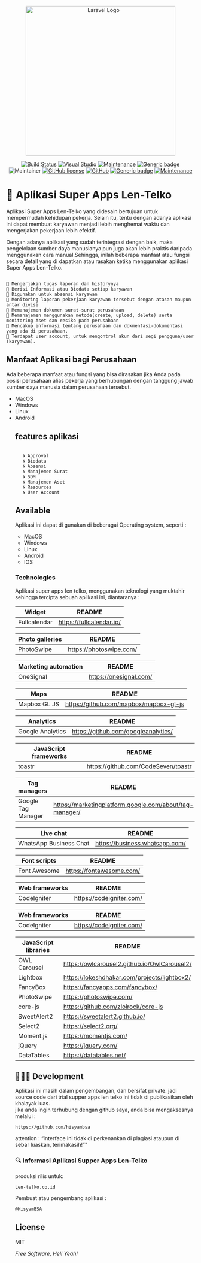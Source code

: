 <p align="center"><a href="https://www.len-telko.co.id" target="_blank"><img src="https://user-images.githubusercontent.com/102310573/245364164-648a6c82-4be7-436a-b31c-03082f1d568b.png" width="400" alt="Laravel Logo"></a></p>

<p align="center">
<a href="https://trial.len-telko.co.id/"><img src="https://img.shields.io/badge/status-up-brightgreen" alt="Build Status"></a>
<a href="https://visualstudio.microsoft.com"><img src="https://badgen.net/badge/icon/visualstudio?icon=visualstudio&amp;label" alt="Visual Studio"></a>
<a href="https://GitHub.com/Naereen/StrapDown.js/graphs/commit-activity"><img src="https://img.shields.io/badge/contributors-2-green.svg" alt="Maintenance"></a> 
<a href="https://shields.io/"><img src="https://img.shields.io/badge/build-upgradeable-%3CCOLOR%3E.svg" alt="Generic badge"></a> <img src="https://img.shields.io/badge/UserActive-150-blue" alt="Maintainer"></a>
<a href="https://github.com/Naereen/StrapDown.js/blob/master/LICENSE"><img src="https://img.shields.io/github/license/Naereen/StrapDown.js.svg" alt="GitHub license"></a>
<a href="https://github.com"><img src="https://badgen.net/badge/icon/github?icon=github&amp;label" alt="GitHub"></a>
<a href="https://shields.io/"><img src="https://img.shields.io/badge/lastcommits-3years-%3CCOLOR%3E.svg" alt="Generic badge"></a> <a href="https://bitbucket.org/lbesson/ansi-colors"><img src="https://img.shields.io/badge/codeigniter-3-red.svg" alt="Maintenance"></a></p>
</p>

<h1 class="code-line" data-line-start=0 data-line-end=1 ><a id="Aplikasi_Super_Apps_LenTelko_0"></a>🚀 Aplikasi Super Apps Len-Telko</h1>
<p class="has-line-data" data-line-start="1" data-line-end="2"></p>
<p class="has-line-data" data-line-start="1" data-line-end="2">Aplikasi Super Apps Len-Telko yang didesain bertujuan untuk mempermudah kehidupan pekerja. Selain itu, tentu dengan adanya aplikasi ini dapat membuat karyawan menjadi lebih menghemat waktu dan mengerjakan pekerjaan lebih efektif.</p>
<p>Dengan adanya aplikasi yang sudah terintegrasi dengan baik, maka pengelolaan sumber daya manusianya pun juga akan lebih praktis daripada menggunakan cara manual.Sehingga, inilah beberapa manfaat atau fungsi secara detail yang di dapatkan atau rasakan ketika menggunakan  aplikasi Super Apps Len-Telko.</p>

  <pre><code class="has-line-data" data-line-start="0" data-line-end="0" class="language-sh"> 
💠 Mengerjakan tugas laporan dan historynya
💠 Berisi Informasi atau Biodata setiap karyawan
💠 Digunakan untuk absensi karyawan
💠 Monitoring laporan pekerjaan karyawan tersebut dengan atasan maupun antar divisi
💠 Memanajemen dokumen surat-surat perusahaan
💠 Memanajemen menggunakan metode(create, upload, delete) serta monitoring Aset dan resiko pada perusahaan
💠 Mencakup informasi tentang perusahaan dan dokmentasi-dokumentasi yang ada di perusahaan.
💠 Terdapat user account, untuk mengontrol akun dari segi pengguna/user (karyawan).
</code></pre>

<h2 class="code-line" data-line-start=25 data-line-end=26 ><a id="Available_25"></a>Manfaat Aplikasi bagi Perusahaan</h2>
<p class="has-line-data" data-line-start="26" data-line-end="27">Ada beberapa manfaat atau fungsi yang bisa dirasakan jika Anda pada posisi perusahaan alias pekerja yang berhubungan dengan tanggung jawab sumber daya manusia dalam perusahaan tersebut.</p>
<ul>
<li class="has-line-data" data-line-start="27" data-line-end="28">MacOS</li>
<li class="has-line-data" data-line-start="28" data-line-end="29">Windows</li>
<li class="has-line-data" data-line-start="29" data-line-end="30">Linux</li>
<li class="has-line-data" data-line-start="30" data-line-end="31">Android</li>
  
<h2 class="" data-line-start=15 data-line-end=16 ><a id="features_aplikasi_15"></a>features aplikasi</h2>
<code><ul>
🌀 Approval
🌀 Biodata
🌀 Absensi
🌀 Manajemen Surat
🌀 SDM
🌀 Manajemen Aset
🌀 Resources
🌀 User Account
</ul></code>
<h2 class="code-line" data-line-start=25 data-line-end=26 ><a id="Available_25"></a>Available</h2>
<p class="has-line-data" data-line-start="26" data-line-end="27">Aplikasi ini dapat di gunakan di beberagai Operating system, seperti :</p>
<ul>
<li class="has-line-data" data-line-start="27" data-line-end="28">MacOS</li>
<li class="has-line-data" data-line-start="28" data-line-end="29">Windows</li>
<li class="has-line-data" data-line-start="29" data-line-end="30">Linux</li>
<li class="has-line-data" data-line-start="30" data-line-end="31">Android</li>
<li class="has-line-data" data-line-start="31" data-line-end="33">IOS</li>
</ul>
<h3 class="code-line" data-line-start=33 data-line-end=34 ><a id="Technologies_33"></a>Technologies</h3>
<p class="has-line-data" data-line-start="35" data-line-end="36">Aplikasi super apps len telko, menggunakan teknologi yang muktahir sehingga tercipta sebuah aplikasi ini, diantaranya :</p>
<table class="table table-striped table-bordered">
<thead>
<tr>
<th>Widget</th>
<th>README</th>
</tr>
</thead>
<tbody>
<tr>
<td>Fullcalendar</td>
<td><a href="https://github.com/joemccann/dillinger/tree/master/plugins/dropbox/README.md">https://fullcalendar.io/</a></td>
</tr>
</tbody>
</table>
<table class="table table-striped table-bordered">
<thead>
<tr>
<th>Photo galleries</th>
<th>README</th>
</tr>
</thead>
<tbody>
<tr>
<td>PhotoSwipe</td>
<td><a href="https://github.com/joemccann/dillinger/tree/master/plugins/dropbox/README.md">https://photoswipe.com/</a></td>
</tr>
</tbody>
</table>
<table class="table table-striped table-bordered">
<thead>
<tr>
<th>Marketing automation</th>
<th>README</th>
</tr>
</thead>
<tbody>
<tr>
<td>OneSignal</td>
<td><a href="https://github.com/joemccann/dillinger/tree/master/plugins/dropbox/README.md">https://onesignal.com/</a></td>
</tr>
</tbody>
</table>
<table class="table table-striped table-bordered">
<thead>
<tr>
<th>Maps</th>
<th>README</th>
</tr>
</thead>
<tbody>
<tr>
<td>Mapbox GL JS</td>
<td><a href="https://github.com/joemccann/dillinger/tree/master/plugins/dropbox/README.md">https://github.com/mapbox/mapbox-gl-js</a></td>
</tr>
</tbody>
</table>
<table class="table table-striped table-bordered">
<thead>
<tr>
<th>Analytics</th>
<th>README</th>
</tr>
</thead>
<tbody>
<tr>
<td>Google Analytics</td>
<td><a href="https://github.com/joemccann/dillinger/tree/master/plugins/dropbox/README.md">https://github.com/googleanalytics/</a></td>
</tr>
</tbody>
</table>
<table class="table table-striped table-bordered">
<thead>
<tr>
<th>JavaScript frameworks</th>
<th>README</th>
</tr>
</thead>
<tbody>
<tr>
<td>toastr</td>
<td><a href="https://github.com/joemccann/dillinger/tree/master/plugins/dropbox/README.md">https://github.com/CodeSeven/toastr</a></td>
</tr>
</tbody>
</table>
<table class="table table-striped table-bordered">
<thead>
<tr>
<th>Tag managers</th>
<th>README</th>
</tr>
</thead>
<tbody>
<tr>
<td>Google Tag Manager</td>
<td><a href="https://github.com/joemccann/dillinger/tree/master/plugins/dropbox/README.md">https://marketingplatform.google.com/about/tag-manager/</a></td>
</tr>
</tbody>
</table>
<table class="table table-striped table-bordered">
<thead>
<tr>
<th>Live chat</th>
<th>README</th>
</tr>
</thead>
<tbody>
<tr>
<td>WhatsApp Business Chat</td>
<td><a href="https://github.com/joemccann/dillinger/tree/master/plugins/dropbox/README.md">https://business.whatsapp.com/</a></td>
</tr>
</tbody>
</table>
<table class="table table-striped table-bordered">
<thead>
<tr>
<th>Font scripts</th>
<th>README</th>
</tr>
</thead>
<tbody>
<tr>
<td>Font Awesome</td>
<td><a href="https://github.com/joemccann/dillinger/tree/master/plugins/dropbox/README.md">https://fontawesome.com/</a></td>
</tr>
</tbody>
</table>
<table class="table table-striped table-bordered">
<thead>
<tr>
<th>Web frameworks</th>
<th>README</th>
</tr>
</thead>
<tbody>
<tr>
<td>CodeIgniter</td>
<td><a href="https://github.com/joemccann/dillinger/tree/master/plugins/dropbox/README.md">https://codeigniter.com/</a></td>
</tr>
</tbody>
</table>
<table class="table table-striped table-bordered">
<thead>
<tr>
<th>Web frameworks</th>
<th>README</th>
</tr>
</thead>
<tbody>
<tr>
<td>CodeIgniter</td>
<td><a href="https://github.com/joemccann/dillinger/tree/master/plugins/dropbox/README.md">https://codeigniter.com/</a></td>
</tr>
</tbody>
</table>
<table class="table table-striped table-bordered">
<thead>
<tr>
<th>JavaScript libraries</th>
<th>README</th>
</tr>
</thead>
<tbody>
<tr>
<td>OWL Carousel</td>
<td><a href="https://github.com/joemccann/dillinger/tree/master/plugins/dropbox/README.md">https://owlcarousel2.github.io/OwlCarousel2/</a></td>
</tr>
<tr>
<td>Lightbox</td>
<td><a href="https://github.com/joemccann/dillinger/tree/master/plugins/github/README.md">https://lokeshdhakar.com/projects/lightbox2/</a></td>
</tr>
<tr>
<td>FancyBox</td>
<td><a href="https://github.com/joemccann/dillinger/tree/master/plugins/googledrive/README.md">https://fancyapps.com/fancybox/</a></td>
</tr>
<tr>
<td>PhotoSwipe</td>
<td><a href="https://github.com/joemccann/dillinger/tree/master/plugins/onedrive/README.md">https://photoswipe.com/</a></td>
</tr>
<tr>
<td>core-js</td>
<td><a href="https://github.com/joemccann/dillinger/tree/master/plugins/medium/README.md">https://github.com/zloirock/core-js</a></td>
</tr>
<tr>
<td>SweetAlert2</td>
<td><a href="https://github.com/RahulHP/dillinger/blob/master/plugins/googleanalytics/README.md">https://sweetalert2.github.io/</a></td>
</tr>
<tr>
<td>Select2</td>
<td><a href="https://github.com/RahulHP/dillinger/blob/master/plugins/googleanalytics/README.md">https://select2.org/</a></td>
</tr>
<tr>
<td>Moment.js</td>
<td><a href="https://github.com/joemccann/dillinger/tree/master/plugins/medium/README.md">https://momentjs.com/</a></td>
</tr>
<tr>
<td>jQuery</td>
<td><a href="https://github.com/RahulHP/dillinger/blob/master/plugins/googleanalytics/README.md">https://jquery.com/</a></td>
</tr>
<tr>
<td>DataTables</td>
<td><a href="https://github.com/RahulHP/dillinger/blob/master/plugins/googleanalytics/README.md">https://datatables.net/</a></td>
</tr>
</tbody>
</table>
<h2 class="code-line" data-line-start=146 data-line-end=147 ><a id="Development_146"></a>👨🏻‍💻 Development</h2>
<p class="has-line-data" data-line-start="148" data-line-end="150">Aplikasi ini masih dalam pengembangan, dan bersifat private. jadi source code dari trial supper apps len telko ini tidak di publikasikan oleh khalayak luas.<br>
jika anda ingin terhubung dengan github saya, anda bisa mengaksesnya melalui :</p>
<pre><code class="has-line-data" data-line-start="151" data-line-end="153" class="language-sh">https://github.com/hisyambsa
</code></pre>
<p class="has-line-data" data-line-start="153" data-line-end="154">attention : “interface ini tidak di perkenankan di plagiasi ataupun di sebar luaskan, terimakasih!”&quot;</p>
<h3 class="code-line" data-line-start=156 data-line-end=157 ><a id="Informasi_Aplikasi_Supper_Apps_LenTelko_156"></a>🔍 Informasi Aplikasi Supper Apps Len-Telko</h3>
<p class="has-line-data" data-line-start="158" data-line-end="159">produksi rilis untuk:</p>
<pre><code class="has-line-data" data-line-start="161" data-line-end="163" class="language-sh">Len-telko.co.id
</code></pre>
<p class="has-line-data" data-line-start="163" data-line-end="164">Pembuat atau pengembang aplikasi :</p>
<pre><code class="has-line-data" data-line-start="166" data-line-end="168" class="language-sh">@HisyamBSA
</code></pre>
<h2 class="code-line" data-line-start=170 data-line-end=171 ><a id="License_170"></a>License</h2>
<p class="has-line-data" data-line-start="172" data-line-end="173">MIT</p>
</code></pre>
<p class="has-line-data" data-line-start="122" data-line-end="123"><em>Free Software, Hell Yeah!</em></p>

